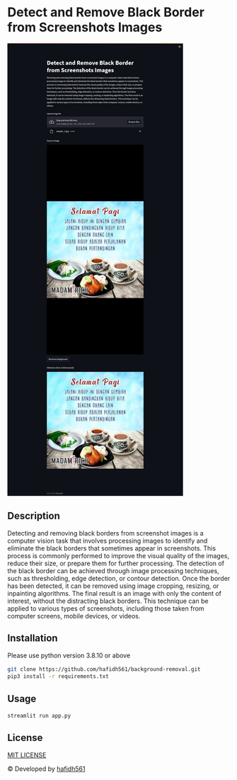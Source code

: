 # Detect and Remove Black Border from Screenshots Images

![example](./blob/example.png "example")

## Description

Detecting and removing black borders from screenshot images is a computer vision task that involves processing images to identify and eliminate the black borders that sometimes appear in screenshots. This process is commonly performed to improve the visual quality of the images, reduce their size, or prepare them for further processing. The detection of the black border can be achieved through image processing techniques, such as thresholding, edge detection, or contour detection. Once the border has been detected, it can be removed using image cropping, resizing, or inpainting algorithms. The final result is an image with only the content of interest, without the distracting black borders. This technique can be applied to various types of screenshots, including those taken from computer screens, mobile devices, or videos.

## Installation

Please use python version 3.8.10 or above

```bash
git clone https://github.com/hafidh561/background-removal.git
pip3 install -r requirements.txt
```

## Usage

```bash
streamlit run app.py
```

## License

[MIT LICENSE](./LICENSE)

© Developed by [hafidh561](https://github.com/hafidh561)
